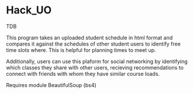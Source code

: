 # Hack_UO
TDB

This program takes an uploaded student schedule in html format and compares it against the schedules of other student users to identify free time slots where. This is helpful for planning times to meet up.

Additionally, users can use this plaform for social networking by identifying which classes they share with other users, recieving recommendations to connect with friends with whom they have similar course loads.

Requires module BeautifulSoup (bs4)